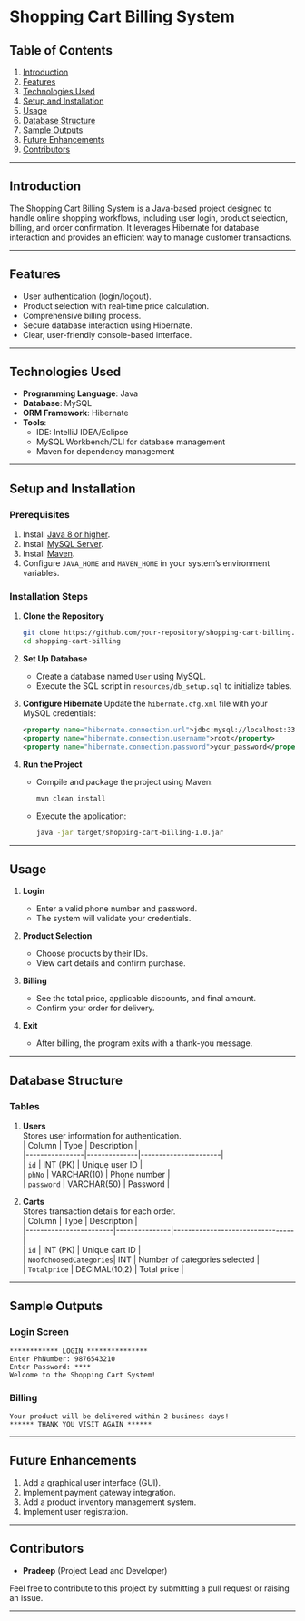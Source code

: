 
# **Shopping Cart Billing System**

## **Table of Contents**
1. [Introduction](#introduction)
2. [Features](#features)
3. [Technologies Used](#technologies-used)
4. [Setup and Installation](#setup-and-installation)
5. [Usage](#usage)
6. [Database Structure](#database-structure)
7. [Sample Outputs](#sample-outputs)
8. [Future Enhancements](#future-enhancements)
9. [Contributors](#contributors)

---

## **Introduction**
The Shopping Cart Billing System is a Java-based project designed to handle online shopping workflows, including user login, product selection, billing, and order confirmation. It leverages Hibernate for database interaction and provides an efficient way to manage customer transactions.

---

## **Features**
- User authentication (login/logout).
- Product selection with real-time price calculation.
- Comprehensive billing process.
- Secure database interaction using Hibernate.
- Clear, user-friendly console-based interface.

---

## **Technologies Used**
- **Programming Language**: Java  
- **Database**: MySQL  
- **ORM Framework**: Hibernate  
- **Tools**:  
  - IDE: IntelliJ IDEA/Eclipse  
  - MySQL Workbench/CLI for database management  
  - Maven for dependency management  

---

## **Setup and Installation**

### **Prerequisites**
1. Install [Java 8 or higher](https://www.oracle.com/java/technologies/javase-downloads.html).
2. Install [MySQL Server](https://dev.mysql.com/downloads/installer/).
3. Install [Maven](https://maven.apache.org/download.cgi).
4. Configure `JAVA_HOME` and `MAVEN_HOME` in your system’s environment variables.

### **Installation Steps**
1. **Clone the Repository**
   ```bash
   git clone https://github.com/your-repository/shopping-cart-billing.git
   cd shopping-cart-billing
   ```
2. **Set Up Database**
   - Create a database named `User` using MySQL.
   - Execute the SQL script in `resources/db_setup.sql` to initialize tables.
   
3. **Configure Hibernate**
   Update the `hibernate.cfg.xml` file with your MySQL credentials:
   ```xml
   <property name="hibernate.connection.url">jdbc:mysql://localhost:3306/User?createDatabaseIfNotExist=true</property>
   <property name="hibernate.connection.username">root</property>
   <property name="hibernate.connection.password">your_password</property>
   ```

4. **Run the Project**
   - Compile and package the project using Maven:
     ```bash
     mvn clean install
     ```
   - Execute the application:
     ```bash
     java -jar target/shopping-cart-billing-1.0.jar
     ```

---

## **Usage**
1. **Login**
   - Enter a valid phone number and password.
   - The system will validate your credentials.

2. **Product Selection**
   - Choose products by their IDs.
   - View cart details and confirm purchase.

3. **Billing**
   - See the total price, applicable discounts, and final amount.
   - Confirm your order for delivery.

4. **Exit**
   - After billing, the program exits with a thank-you message.

---

## **Database Structure**

### **Tables**
1. **Users**  
   Stores user information for authentication.  
   | Column         | Type         | Description          |  
   |----------------|--------------|----------------------|  
   | `id`           | INT (PK)     | Unique user ID       |  
   | `phNo`         | VARCHAR(10)  | Phone number         |  
   | `password`     | VARCHAR(50)  | Password             |  

2. **Carts**  
   Stores transaction details for each order.  
   | Column                 | Type          | Description                     |  
   |------------------------|---------------|---------------------------------|  
   | `id`                   | INT (PK)      | Unique cart ID                  |  
   | `NoofchoosedCategories`| INT           | Number of categories selected   |  
   | `Totalprice`           | DECIMAL(10,2) | Total price                     |  

---

## **Sample Outputs**

### **Login Screen**
```
************ LOGIN ***************
Enter PhNumber: 9876543210
Enter Password: ****
Welcome to the Shopping Cart System!
```

### **Billing**
```
Your product will be delivered within 2 business days!
****** THANK YOU VISIT AGAIN ******
```

---

## **Future Enhancements**
1. Add a graphical user interface (GUI).
2. Implement payment gateway integration.
3. Add a product inventory management system.
4. Implement user registration.

---

## **Contributors**
- **Pradeep** (Project Lead and Developer)  

Feel free to contribute to this project by submitting a pull request or raising an issue.

---
